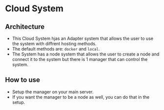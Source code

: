 # Cloud System

## Architecture

- This Cloud System hjas an Adapter system that allows the user to use the system with diffrent hosting methods.
- The default methods are: `docker` and `local`.
- The System has a node system that allows the user to create a node and connect it to the system but there is 1 manager that can control the system.

## How to use

- Setup the manager on your main server.
- If you want the manager to be a node as well, you can do that in the setup.
